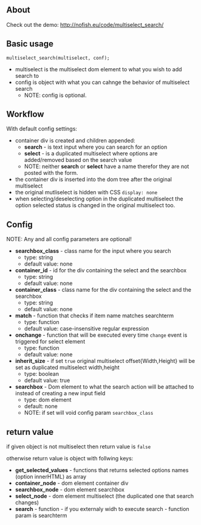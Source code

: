 ## About
Check out the demo: http://nofish.eu/code/multiselect_search/

## Basic usage
`multiselect_search(multiselect, conf);`

* multiselect is the multiselect dom element to what you wish to add search to
* config is object with what you can cahnge the behavior of multiselect search
  * NOTE: config is optional.

## Workflow
With default config settings:

 * container div is created and children appended:
   * **search** - is text input where you can search for an option
   * **select** - is a duplicated multiselect where options are added/removed based on the search value
   * NOTE: neither **search** or **select** have a name therefor they are not posted with the form.
 * the container div is inserted into the dom tree after the original multiselect
 * the original mutliselect is hidden with CSS `display: none`
 * when selecting/deselecting option in the duplicated multiselect the option selected status is changed in the original multiselect too.

## Config
NOTE: Any and all config parameters are optional!

 * **searchbox_class** - class name for the input where you search
   * type: string
   * default value: none 
 * **container_id** -  id for the div containing the select and the searchbox
   * type: string
   * default value: none 
 * **container_class** - class name for the div containing the select and the searchbox
   * type: string
   * default value: none 
 * **match** - function that checks if item name matches searchterm
   * type: function
   * default value: case-insensitive regular expression
 * **onchange** - function that will be executed every time `change` event is triggered for select element
   * type: function
   * default value: none
 * **inherit_size** - if set `true` original multiselect offset{Width,Height} will be set as duplicated multiselect width,height
   * type:  boolean
   * default value: true
 * **searchbox** - Dom element to what the search action will be attached to instead of creating a new input field
   * type: dom element
   * default: none
   * NOTE: if set will void config param `searchbox_class`  

## return value
if given object is not multiselect then return value is `false`

otherwise return value is object with follwing keys:
 
 * **get_selected_values** - functions that returns selected options names (option innerHTML) as array
 * **container_node** - dom element container div
 * **searchbox_node** - dom element searchbox
 * **select_node** - dom element multiselect (the duplicated one that search changes)
 * **search** - function - if you externaly widh to execute search - function param is searchterm 
